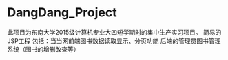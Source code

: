 # DangDang_Project

此项目为东南大学2015级计算机专业大四短学期时的集中生产实习项目。
简易的JSP工程
包括：当当网前端图书数据读取显示、分页功能
      后端的管理员图书管理系统（图书的增删改查等）

